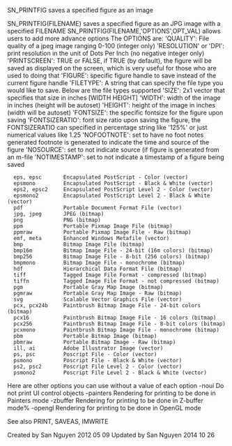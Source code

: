 SN_PRINTFIG saves a specified figure as an image

 SN_PRINTFIG(FILENAME) saves a specified figure as an JPG image with a
  specified FILENAME 
 SN_PRINTFIG(FILENAME,'OPTIONS',OPT_VAL) allows users to add more advance
 options
 The OPTIONS are:
      'QUALITY':  File quality of a jpeg image ranging 0-100 (integer only)
      'RESOLUTION' or 'DPI': print resolution in the unit of Dots Per Inch
          (no negative integer only)
      'PRINTSCREEN':  TRUE or FALSE, if TRUE (by default), the figure will
          be saved as displayed on the screen, which is very useful for 
          those who are used to doing that
      'FIGURE':   specific figure handle to save instead of the current
          figure handle
      'FILETYPE': A string that can specify the file type you would like to
          save. Below are the file types supported 
      'SIZE': 2x1 vector that specifies that size in inches 
              [WIDTH  HEIGHT]
      'WIDTH': width of the image in inches (height will be autoset)
      'HEIGHT': height of the image in inches (width will be autoset)
      'FONTSIZE': the specific fontsize for the figure upon saving
      'FONTSIZERATIO': font size ratio upon saving the figure, the
          FONTSIZERATIO can specified in percentage string like '125%' or
          just numerical values like 1.25
      'NOFOOTNOTE': set to have no foot notes generated
          footnote is generated to indicate the time and source of the
          figure
      'NOSOURCE': set to not indicate source (if figure is generated from
          an m-file
      'NOTIMESTAMP': set to not indicate a timestamp of a figure being saved

      eps, epsc       Encapsulated PostScript - Color (vector)
      epsmono         Encapsulated PostScript - Black & White (vector)
      eps2, epsc2     Encapsulated PostScript Level 2 - Color (vector)
      epsmono2        Encapsulated PostScript Level 2 - Black & White (vector)
      pdf             Portable Document Format File (vector)
      jpg, jpeg       JPEG (bitmap)
      png             PNG (bitmap)
      ppm             Portable Pixmap Image File (bitmap)
      ppmraw          Portable Pixmap Image File - Raw (bitmap)
      emf, meta       Enhanced Windows Metafile (vector) 
      bmp             Bitmap Image File (bitmap)
      bmp16m          Bitmap Image File - 24-bit (16m colors) (bitmap)
      bmp256          Bitmap Image File - 8-bit (256 colors) (bitmap)
      bmpmono         Bitmap Image File - monochrome (bitmap)
      hdf             Hierarchical Data Format File (bitmap)
      tiff            Tagged Image File Format - compressed (bitmap)
      tiffn           Tagged Image File Format - not compressed (bitmap)
      pgm             Portable Gray Map Image (bitmap)
      pgmraw          Portable Gray Map Image - Raw (bitmap)
      svg             Scalable Vector Graphics File (vector) 
      pcx, pcx24b     Paintbrush Bitmap Image File - 24-bit colors (bitmap)
      pcx16           Paintbrush Bitmap Image File - 16 colors (bitmap)
      pcx256          Paintbrush Bitmap Image File - 8-bit colors (bitmap)
      pcxmono         Paintbrush Bitmap Image File - monochrome (bitmap)
      pbm             Portable Bitmap Image (bitmap)
      pbmraw          Portable Bitmap Image - Raw (bitmap)
      ill, ai         Adobe Illustrator Image (vector)
      ps, psc         Poscript File - Color (vector)
      psmono          Poscript File - Black & White (vector)
      ps2, psc2       Poscript File Level 2 - Color (vector)
      psmono2         Poscript File Level 2 - Black & White (vector)


Here are other options you can use without a value of each option
  -noui      Do not print UI control objects
  -painters  Rendering for printing to be done in Painters mode
  -zbuffer   Rendering for printing to be done in Z-buffer mode%
  -opengl    Rendering for printing to be done in OpenGL mode

See also PRINT, SAVEAS, IMWRITE

Created by San Nguyen 2012 05 09
Updated by San Nguyen 2014 10 26
